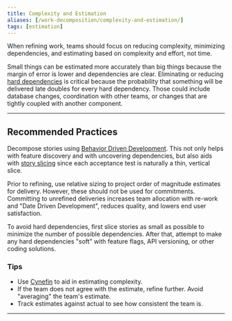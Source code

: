 ```yaml
---
title: Complexity and Estimation
aliases: [/work-decomposition/complexity-and-estimation/]
tags: [estimation]
---
```


When refining work, teams should focus on reducing complexity, minimizing
dependencies, and estimating based on complexity and effort, not time.

Small things can be estimated more accurately than big things because the margin
of error is lower and dependencies are clear. Eliminating or reducing
[hard dependencies](/docs/glossary/#dependency-hard) is critical because the probability that something will
be delivered late doubles for every hard dependency. Those
could include database changes, coordination with other teams, or changes that are
tightly coupled with another component.

---

## Recommended Practices

Decompose stories using [Behavior Driven Development](../behavior-driven-development).
This not only helps with feature discovery and with uncovering dependencies, but
also aids with [story slicing](../story-slicing) since each acceptance test
is naturally a thin, vertical
slice.

Prior to refining, use relative sizing to project order of magnitude estimates
for delivery. However, these should not be used for commitments. Committing to
unrefined deliveries increases team allocation with re-work and "Date Driven
Development", reduces quality, and lowers end user satisfaction.

To avoid hard dependencies, first slice stories as small as possible to minimize
the number of possible dependencies. After that, attempt to make any hard
dependencies "soft" with feature flags, API versioning, or other coding
solutions.

### Tips

- Use [Cynefin](https://en.wikipedia.org/wiki/Cynefin_framework) to aid in
  estimating complexity.
- If the team does not agree with the estimate, refine further. Avoid "averaging"
  the team's estimate.
- Track estimates against actual to see how consistent the team is.

---
